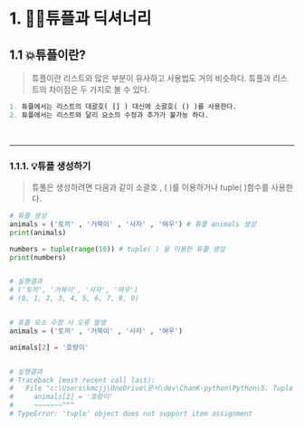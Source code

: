 # 1. 🧑‍💻튜플과 딕셔너리

## 1.1 💥튜플이란?

> 튜플이란 리스트와 많은 부분이 유사하고 사용법도 거의 비슷하다. 튜플과 리스트의 차이점은 두 가지로 볼 수 있다.

```py
1. 튜플에서는 리스트의 대괄호( [] ) 대신에 소괄호( () )를 사용한다.
2. 튜플에서는 리스트와 달리 요소의 수정과 추가가 불가능 하다.
```

<br>

---

### 1.1.1. 💡튜플 생성하기

> 튜풀은 생성하려면 다음과 같이 소괄호 , ( )를 이용하거나 tuple( )함수를 사용한다.

```py
# 튜플 생성
animals = ('토끼' , '거북이' , '사자' , '여우') # 튜플 animals 생성
print(animals)

numbers = tuple(range(10)) # tuple( ) 을 이용한 튜플 생성
print(numbers)


# 실행결과
# ('토끼', '거북이', '사자', '여우')
# (0, 1, 2, 3, 4, 5, 6, 7, 8, 9)


# 튜플 요소 수정 시 오류 발생
animals = ('토끼' , '거북이' , '사자' , '여우')

animals[2] = '호랑이'


# 실행결과
# Traceback (most recent call last):
#   File "c:\Users\kmcjj\OneDrive\문서\dev\ChanK-python\Python\5. Tuple and dictionary\Tuple and dictionary\1. 튜플 생성하기.py", line 17, in <module>
#     animals[2] = '호랑이'
#     ~~~~~~~^^^
# TypeError: 'tuple' object does not support item assignment
```
